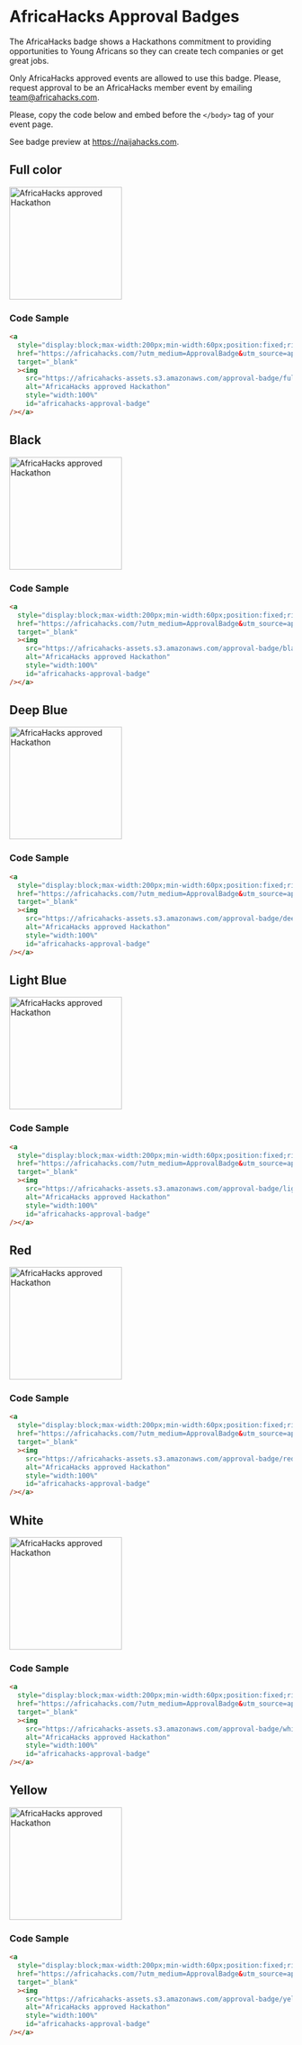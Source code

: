 # AfricaHacks Approval Badges

The AfricaHacks badge shows a Hackathons commitment to providing opportunities to Young Africans so they can create tech companies or get great jobs.

Only AfricaHacks approved events are allowed to use this badge. Please, request approval to be an AfricaHacks member event by emailing team@africahacks.com.

Please, copy the code below and embed before the `</body>` tag of your event page.

See badge preview at https://naijahacks.com.

## Full color

<img
    src="https://africahacks-assets.s3.amazonaws.com/approval-badge/full_colours.svg"
    alt="AfricaHacks approved Hackathon"
    width="200px"
    id="africahacks-approval-badge"
/>

### Code Sample

```html
<a
  style="display:block;max-width:200px;min-width:60px;position:fixed;right:0px;top:-5px;width:10%;z-index:10000"
  href="https://africahacks.com/?utm_medium=ApprovalBadge&utm_source=approved-hackathon"
  target="_blank"
  ><img
    src="https://africahacks-assets.s3.amazonaws.com/approval-badge/full_colours.svg"
    alt="AfricaHacks approved Hackathon"
    style="width:100%"
    id="africahacks-approval-badge"
/></a>
```

## Black

<img
    src="https://africahacks-assets.s3.amazonaws.com/approval-badge/black.svg"
    alt="AfricaHacks approved Hackathon"
    width="200px"
    id="africahacks-approval-badge"
/>

### Code Sample

```html
<a
  style="display:block;max-width:200px;min-width:60px;position:fixed;right:0px;top:-5px;width:10%;z-index:10000"
  href="https://africahacks.com/?utm_medium=ApprovalBadge&utm_source=approved-hackathon"
  target="_blank"
  ><img
    src="https://africahacks-assets.s3.amazonaws.com/approval-badge/black.svg"
    alt="AfricaHacks approved Hackathon"
    style="width:100%"
    id="africahacks-approval-badge"
/></a>
```

## Deep Blue

<img
    src="https://africahacks-assets.s3.amazonaws.com/approval-badge/deep_blue.svg"
    alt="AfricaHacks approved Hackathon"
    width="200px"
    id="africahacks-approval-badge"
/>

### Code Sample

```html
<a
  style="display:block;max-width:200px;min-width:60px;position:fixed;right:0px;top:-5px;width:10%;z-index:10000"
  href="https://africahacks.com/?utm_medium=ApprovalBadge&utm_source=approved-hackathon"
  target="_blank"
  ><img
    src="https://africahacks-assets.s3.amazonaws.com/approval-badge/deep_blue.svg"
    alt="AfricaHacks approved Hackathon"
    style="width:100%"
    id="africahacks-approval-badge"
/></a>
```

## Light Blue

<img
    src="https://africahacks-assets.s3.amazonaws.com/approval-badge/light_blue.svg"
    alt="AfricaHacks approved Hackathon"
    width="200px"
    id="africahacks-approval-badge"
/>

### Code Sample

```html
<a
  style="display:block;max-width:200px;min-width:60px;position:fixed;right:0px;top:-5px;width:10%;z-index:10000"
  href="https://africahacks.com/?utm_medium=ApprovalBadge&utm_source=approved-hackathon"
  target="_blank"
  ><img
    src="https://africahacks-assets.s3.amazonaws.com/approval-badge/light_blue.svg"
    alt="AfricaHacks approved Hackathon"
    style="width:100%"
    id="africahacks-approval-badge"
/></a>
```

## Red

<img
    src="https://africahacks-assets.s3.amazonaws.com/approval-badge/red.svg"
    alt="AfricaHacks approved Hackathon"
    width="200px"
    id="africahacks-approval-badge"
/>

### Code Sample

```html
<a
  style="display:block;max-width:200px;min-width:60px;position:fixed;right:0px;top:-5px;width:10%;z-index:10000"
  href="https://africahacks.com/?utm_medium=ApprovalBadge&utm_source=approved-hackathon"
  target="_blank"
  ><img
    src="https://africahacks-assets.s3.amazonaws.com/approval-badge/red.svg"
    alt="AfricaHacks approved Hackathon"
    style="width:100%"
    id="africahacks-approval-badge"
/></a>
```

## White

<img
    src="https://africahacks-assets.s3.amazonaws.com/approval-badge/white.svg"
    alt="AfricaHacks approved Hackathon"
    width="200px"
    id="africahacks-approval-badge"
/>

### Code Sample

```html
<a
  style="display:block;max-width:200px;min-width:60px;position:fixed;right:0px;top:-5px;width:10%;z-index:10000"
  href="https://africahacks.com/?utm_medium=ApprovalBadge&utm_source=approved-hackathon"
  target="_blank"
  ><img
    src="https://africahacks-assets.s3.amazonaws.com/approval-badge/white.svg"
    alt="AfricaHacks approved Hackathon"
    style="width:100%"
    id="africahacks-approval-badge"
/></a>
```

## Yellow

<img
    src="https://africahacks-assets.s3.amazonaws.com/approval-badge/yellow.svg"
    alt="AfricaHacks approved Hackathon"
    width="200px"
    id="africahacks-approval-badge"
/>

### Code Sample

```html
<a
  style="display:block;max-width:200px;min-width:60px;position:fixed;right:0px;top:-5px;width:10%;z-index:10000"
  href="https://africahacks.com/?utm_medium=ApprovalBadge&utm_source=approved-hackathon"
  target="_blank"
  ><img
    src="https://africahacks-assets.s3.amazonaws.com/approval-badge/yellow.svg"
    alt="AfricaHacks approved Hackathon"
    style="width:100%"
    id="africahacks-approval-badge"
/></a>
```
